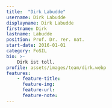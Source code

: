 ```yaml
---
title:  "Dirk Labudde"
username: Dirk Labudde
displayname: Dirk Labudde
firstname: Dirk
lastname: Labudde
position: Prof. Dr. rer. nat.
start-date: 2016-01-01
category: FoSIL
bio: >- 
    Dirk ist toll.   
profile: assets/images/team/dirk.webp
features:
    - feature-title: 
      feature-img: 
      feature-url: 
      feature-note: 
---
```

